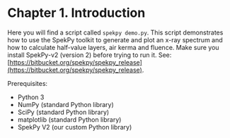 # Chapter 1. Introduction

Here you will find a script called
`spekpy demo.py`. This script demonstrates how to use the SpekPy toolkit to
generate and plot an x-ray spectrum and how to calculate half-value layers,
air kerma and fluence. Make sure you install SpekPy-v2 (version 2) before
trying to run it. See: [https://bitbucket.org/spekpy/spekpy_release](https://bitbucket.org/spekpy/spekpy_release).

Prerequisites:

* Python 3
* NumPy (standard Python library)
* SciPy (standard Python library)
* matplotlib (standard Python library)
* SpekPy V2 (our custom Python library)


